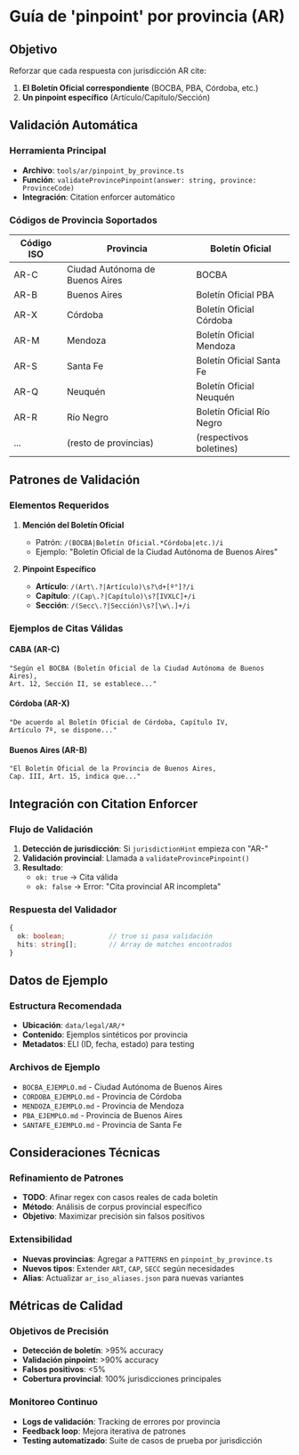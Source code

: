 # Guía de 'pinpoint' por provincia (AR)

## Objetivo

Reforzar que cada respuesta con jurisdicción AR cite:
1. **El Boletín Oficial correspondiente** (BOCBA, PBA, Córdoba, etc.)
2. **Un pinpoint específico** (Artículo/Capítulo/Sección)

## Validación Automática

### Herramienta Principal
- **Archivo**: `tools/ar/pinpoint_by_province.ts`
- **Función**: `validateProvincePinpoint(answer: string, province: ProvinceCode)`
- **Integración**: Citation enforcer automático

### Códigos de Provincia Soportados

| Código ISO | Provincia | Boletín Oficial |
|------------|-----------|----------------|
| AR-C | Ciudad Autónoma de Buenos Aires | BOCBA |
| AR-B | Buenos Aires | Boletín Oficial PBA |
| AR-X | Córdoba | Boletín Oficial Córdoba |
| AR-M | Mendoza | Boletín Oficial Mendoza |
| AR-S | Santa Fe | Boletín Oficial Santa Fe |
| AR-Q | Neuquén | Boletín Oficial Neuquén |
| AR-R | Río Negro | Boletín Oficial Río Negro |
| ... | (resto de provincias) | (respectivos boletines) |

## Patrones de Validación

### Elementos Requeridos

1. **Mención del Boletín Oficial**
   - Patrón: `/(BOCBA|Boletín Oficial.*Córdoba|etc.)/i`
   - Ejemplo: "Boletín Oficial de la Ciudad Autónoma de Buenos Aires"

2. **Pinpoint Específico**
   - **Artículo**: `/(Art\.?|Artículo)\s?\d+[º°]?/i`
   - **Capítulo**: `/(Cap\.?|Capítulo)\s?[IVXLC]+/i`
   - **Sección**: `/(Secc\.?|Sección)\s?[\w\.]+/i`

### Ejemplos de Citas Válidas

#### CABA (AR-C)
```
"Según el BOCBA (Boletín Oficial de la Ciudad Autónoma de Buenos Aires), 
Art. 12, Sección II, se establece..."
```

#### Córdoba (AR-X)
```
"De acuerdo al Boletín Oficial de Córdoba, Capítulo IV, 
Artículo 7º, se dispone..."
```

#### Buenos Aires (AR-B)
```
"El Boletín Oficial de la Provincia de Buenos Aires, 
Cap. III, Art. 15, indica que..."
```

## Integración con Citation Enforcer

### Flujo de Validación

1. **Detección de jurisdicción**: Si `jurisdictionHint` empieza con "AR-"
2. **Validación provincial**: Llamada a `validateProvincePinpoint()`
3. **Resultado**: 
   - `ok: true` → Cita válida
   - `ok: false` → Error: "Cita provincial AR incompleta"

### Respuesta del Validador

```typescript
{
  ok: boolean;           // true si pasa validación
  hits: string[];        // Array de matches encontrados
}
```

## Datos de Ejemplo

### Estructura Recomendada
- **Ubicación**: `data/legal/AR/*`
- **Contenido**: Ejemplos sintéticos por provincia
- **Metadatos**: ELI (ID, fecha, estado) para testing

### Archivos de Ejemplo
- `BOCBA_EJEMPLO.md` - Ciudad Autónoma de Buenos Aires
- `CORDOBA_EJEMPLO.md` - Provincia de Córdoba
- `MENDOZA_EJEMPLO.md` - Provincia de Mendoza
- `PBA_EJEMPLO.md` - Provincia de Buenos Aires
- `SANTAFE_EJEMPLO.md` - Provincia de Santa Fe

## Consideraciones Técnicas

### Refinamiento de Patrones
- **TODO**: Afinar regex con casos reales de cada boletín
- **Método**: Análisis de corpus provincial específico
- **Objetivo**: Maximizar precisión sin falsos positivos

### Extensibilidad
- **Nuevas provincias**: Agregar a `PATTERNS` en `pinpoint_by_province.ts`
- **Nuevos tipos**: Extender `ART`, `CAP`, `SECC` según necesidades
- **Alias**: Actualizar `ar_iso_aliases.json` para nuevas variantes

## Métricas de Calidad

### Objetivos de Precisión
- **Detección de boletín**: >95% accuracy
- **Validación pinpoint**: >90% accuracy  
- **Falsos positivos**: <5%
- **Cobertura provincial**: 100% jurisdicciones principales

### Monitoreo Continuo
- **Logs de validación**: Tracking de errores por provincia
- **Feedback loop**: Mejora iterativa de patrones
- **Testing automatizado**: Suite de casos de prueba por jurisdicción